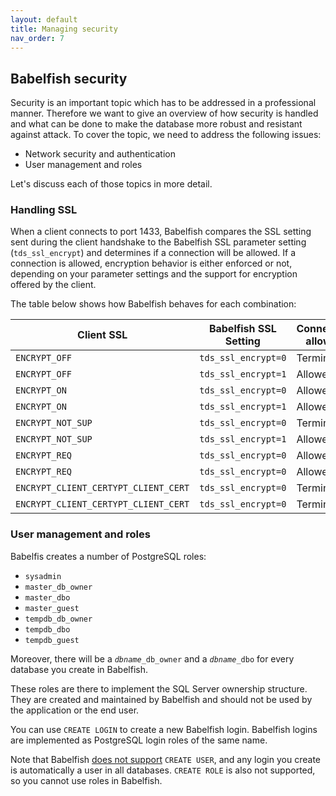 ```yaml
---
layout: default
title: Managing security
nav_order: 7
---
```


## Babelfish security

Security is an important topic which has to be addressed in a professional
manner. Therefore we want to give an overview of how security is handled and
what can be done to make the database more robust and resistant against attack.
To cover the topic, we need to address the following issues:

- Network security and authentication
- User management and roles

Let's discuss each of those topics in more detail.


### Handling SSL

When a client connects to port 1433, Babelfish compares the SSL setting sent
during the client handshake to the Babelfish SSL parameter setting
(`tds_ssl_encrypt`) and determines if a connection will be allowed.
If a connection is allowed, encryption behavior is either enforced or not,
depending on your parameter settings and the support for encryption offered by
the client.

The table below shows how Babelfish behaves for each combination:

| Client SSL | Babelfish SSL Setting  | Connection allowed   | Value Returned to client |
| ----------------- | ----------------- | ------- | ----------------- | 
| `ENCRYPT_OFF`   | `tds_ssl_encrypt=0`  | Terminated  | `ENCRYPT_REQ`   |
| `ENCRYPT_OFF`   | `tds_ssl_encrypt=1`   | Allowed | `ENCRYPT_OFF`  |
| `ENCRYPT_ON`    | `tds_ssl_encrypt=0` | Allowed | `ENCRYPT_ON`   |
| `ENCRYPT_ON`    | `tds_ssl_encrypt=1` | Allowed | `ENCRYPT_ON`   |
| `ENCRYPT_NOT_SUP` | `tds_ssl_encrypt=0` | Terminated | `ENCRYPT_REQ` |
| `ENCRYPT_NOT_SUP` | `tds_ssl_encrypt=1` | Allowed | `ENCRYPT_NOT_SUP` |
| `ENCRYPT_REQ`   | `tds_ssl_encrypt=0`   | Allowed | `ENCRYPT_ON`  |
| `ENCRYPT_REQ`   | `tds_ssl_encrypt=0`   | Allowed | `ENCRYPT_ON`  |
| `ENCRYPT_CLIENT_CERTYPT_CLIENT_CERT`  | `tds_ssl_encrypt=0` | Terminated | Unsupported  |
| `ENCRYPT_CLIENT_CERTYPT_CLIENT_CERT`  | `tds_ssl_encrypt=0` | Terminated | Unsupported  |



### User management and roles

Babelfis creates a number of PostgreSQL roles:

- `sysadmin`
- `master_db_owner`
- `master_dbo`
- `master_guest`
- `tempdb_db_owner`
- `tempdb_dbo`
- `tempdb_guest`

Moreover, there will be a <code>*dbname*&lowbar;db&lowbar;owner</code>
and a <code>*dbname*&lowbar;dbo</code> for every database you create in
Babelfish.

These roles are there to implement the SQL Server ownership structure.
They are created and maintained by Babelfish and should not be used by
the application or the end user.

You can use `CREATE LOGIN` to create a new Babelfish login.  Babelfish logins
are implemented as PostgreSQL login roles of the same name.

Note that Babelfish [does not support](/docs/usage/limitations-of-babelfish)
`CREATE USER`, and any login you create is automatically a user in all
databases.  `CREATE ROLE` is also not supported, so you cannot use roles in
Babelfish.

